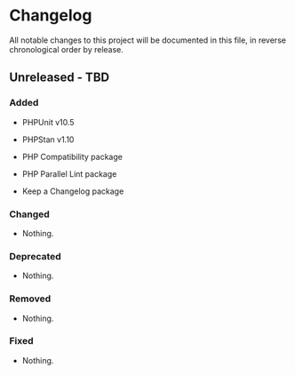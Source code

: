 # Changelog

All notable changes to this project will be documented in this file, in reverse chronological order by release.

## Unreleased - TBD

### Added

- PHPUnit v10.5

- PHPStan v1.10

- PHP Compatibility package

- PHP Parallel Lint package

- Keep a Changelog package

### Changed

- Nothing.

### Deprecated

- Nothing.

### Removed

- Nothing.

### Fixed

- Nothing.
